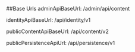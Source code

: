 ##Base Urls
adminApiBaseUrl: /admin/api/content

identityApiBaseUrl: /api/identity/v1

publicContentApiBaseUrl: /api/content/v2

publicPersistenceApiUrl: /api/persistence/v1
